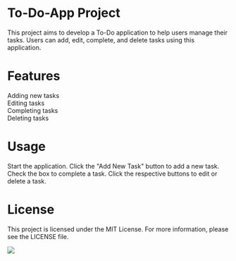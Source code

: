 # To-Do-App Project
This project aims to develop a To-Do application to help users manage their tasks. Users can add, edit, complete, and delete tasks using this application.

# Features
Adding new tasks <br>
Editing tasks   <br>
Completing tasks <br>
Deleting tasks <br>


# Usage
Start the application.
Click the "Add New Task" button to add a new task.
Check the box to complete a task.
Click the respective buttons to edit or delete a task.

# License
This project is licensed under the MIT License. For more information, please see the LICENSE file.

![](todoapp.PNG)
